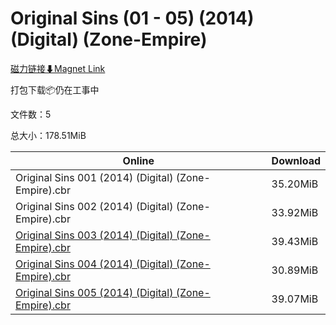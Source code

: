 # Original Sins (01 - 05) (2014) (Digital) (Zone-Empire)

[磁力链接⬇Magnet Link](magnet:?xt=urn:btih:66669fe4683fc98b84d35cf675e39332caba3bf6&dn=Original%20Sins%20%2801%20-%2005%29%20%282014%29%20%28Digital%29%20%28Zone-Empire%29)

打包下载📦仍在工事中

文件数：5

总大小：178.51MiB

Online | Download
--- | ---
Original Sins 001 (2014) (Digital) (Zone-Empire).cbr | 35.20MiB
Original Sins 002 (2014) (Digital) (Zone-Empire).cbr | 33.92MiB
[Original Sins 003 (2014) (Digital) (Zone-Empire).cbr](https://github.com/alicewish/markdown/blob/master/comic/Original-Sins-003-2014-Digital-Zone-Empire-cbr.md) | 39.43MiB
[Original Sins 004 (2014) (Digital) (Zone-Empire).cbr](https://github.com/alicewish/markdown/blob/master/comic/Original-Sins-004-2014-Digital-Zone-Empire-cbr.md) | 30.89MiB
[Original Sins 005 (2014) (Digital) (Zone-Empire).cbr](https://github.com/alicewish/markdown/blob/master/comic/Original-Sins-005-2014-Digital-Zone-Empire-cbr.md) | 39.07MiB